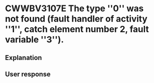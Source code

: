 # CWWBV3107E The type ''0'' was not found (fault handler of activity ''1'', catch element number 2, fault variable ''3'').

## Explanation

## User response